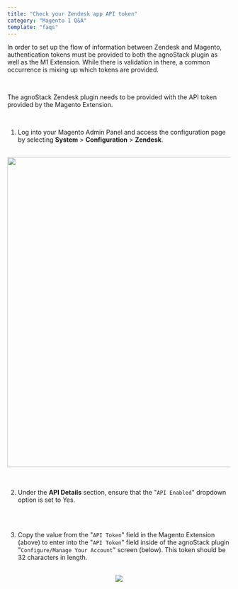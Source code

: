 ```yaml
---
title: "Check your Zendesk app API token"
category: "Magento 1 Q&A"
template: "faqs"
---
```


In order to set up the flow of information between Zendesk and Magento, authentication tokens must be provided to both the agnoStack plugin as well as the M1 Extension. While there is validation in there, a common occurrence is mixing up which tokens are provided.

<br/>

The agnoStack Zendesk plugin needs to be provided with the API token provided by the Magento Extension.

<br/>

1. Log into your Magento Admin Panel and access the configuration page by selecting **System** > **Configuration** > **Zendesk**.

<br/>

<center>
  <img class="border" src="/images/magento1-extension-api-token-screenshot.png" data-canonical-src="/images/magento1-extension-api-token-screenshot.png" width="700" />
</center>

<br/>
<br/>

2. Under the **API Details** section, ensure that the "`API Enabled`" dropdown option is set to Yes.

<br/>
<br/>

3. Copy the value from the "`API Token`" field in the Magento Extension (above) to enter into the "`API Token`" field inside of the agnoStack plugin "`Configure/Manage Your Account`" screen (below). This token should be 32 characters in length.

<br/>

<center>
<img class="border" src="/images/magento1-configuration-url-screenshot.png" data-canonical-src="/images/magento1-configuration-url-screenshot.png" />
</center>
